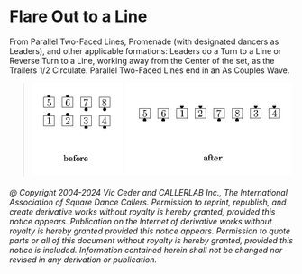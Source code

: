 
# Flare Out to a Line

From Parallel Two-Faced Lines, Promenade (with designated
dancers as Leaders), and other applicable formations: Leaders do a
Turn to a Line or Reverse Turn to a Line, working away from the
Center of the set, as the Trailers 1/2 Circulate. Parallel Two-Faced
Lines end in an As Couples Wave.

> 
> ![alt](flare_out_to_a_line-1.png)
> ![alt](flare_out_to_a_line-2.png)
> 

###### @ Copyright 2004-2024 Vic Ceder and CALLERLAB Inc., The International Association of Square Dance Callers. Permission to reprint, republish, and create derivative works without royalty is hereby granted, provided this notice appears. Publication on the Internet of derivative works without royalty is hereby granted provided this notice appears. Permission to quote parts or all of this document without royalty is hereby granted, provided this notice is included. Information contained herein shall not be changed nor revised in any derivation or publication.
